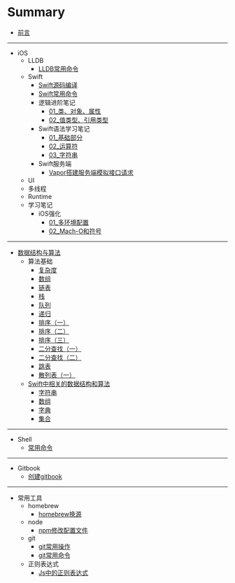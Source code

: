 # Summary

* [前言](README.md)

---

* iOS
  * LLDB
    * [LLDB常用命令](articles/iOS/lldb/LLDB常用命令.md)
  * Swift
    * [Swift源码编译](articles/iOS/swift/Swift源码编译.md)
    * [Swift常用命令](articles/iOS/swift/Swift常用命令.md)
    * 逻辑进阶笔记
      * [01_类、对象、属性](articles/iOS/swift/logicEdu/01_类、对象、属性.md)
      * [02_值类型、引用类型](articles/iOS/swift/logicEdu/02_值类型、引用类型.md)
    * Swift语法学习笔记
      * [01_基础部分](articles/iOS/swift/language/01_基础部分.md)
      * [02_运算符](articles/iOS/swift/language/02_运算符.md)
      * [03_字符串](articles/iOS/swift/language/03_字符串.md)
    * Swift服务端
      * [Vapor搭建服务端模拟接口请求](articles/iOS/swift/server/Vapor搭建服务端模拟接口请求.md)
  * UI
  * 多线程
  * Runtime
  * 学习笔记
    * iOS强化
      * [01_多环境配置](articles/iOS/note/iOS强化/01_多环境配置.md)
      * [02_Mach-O和符号](articles/iOS/note/iOS强化/02_Mach-O和符号.md)

----

* [数据结构与算法](articles/algorithm/算法.md)
  * 算法基础
    * [复杂度](articles/algorithm/geektime_note/01_复杂度.md)
    * [数组](articles/algorithm/geektime_note/02_数组.md)
    * [链表](articles/algorithm/geektime_note/03_链表.md)
    * [栈](articles/algorithm/geektime_note/04_栈.md)
    * [队列](articles/algorithm/geektime_note/05_队列.md)
    * [递归](articles/algorithm/geektime_note/06_递归.md)
    * [排序（一）](articles/algorithm/geektime_note/07_排序_1.md)
    * [排序（二）](articles/algorithm/geektime_note/07_排序_2.md)
    * [排序（三）](articles/algorithm/geektime_note/07_排序_3.md)
    * [二分查找（一）](articles/algorithm/geektime_note/08_二分查找_1.md)
    * [二分查找（二）](articles/algorithm/geektime_note/08_二分查找_2.md)
    * [跳表](articles/algorithm/geektime_note/09_跳表.md)
    * [散列表（一）](articles/algorithm/geektime_note/10_散列表.md)
  * [Swift中相关的数据结构和算法](articles/algorithm/swift_algorithm/index.md)
    * [字符串](articles/algorithm/swift_algorithm/String.md)
    * [数组](articles/algorithm/swift_algorithm/Array.md)
    * [字典](articles/algorithm/swift_algorithm/Dictionary.md)
    * [集合](articles/algorithm/swift_algorithm/Set.md)

---

* Shell
  * [常用命令](articles/shell/常用命令.md)

---

* Gitbook
  * [创建gitbook](articles/gitbook/01_创建gitbook.md)

---

* 常用工具
  * homebrew
    * [homebrew换源](articles/tool/homebrew/homebrew换源.md)
  * node
    * [npm修改配置文件](articles/tool/node/npm修改配置文件.md)
  * git
    * [git常用操作](articles/tool/git/git常用操作.md)
    * [git常用命令](articles/tool/git/git常用命令.md)
  * 正则表达式
    * [Js中的正则表达式](articles/tool/reg/reg.md)

